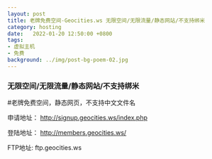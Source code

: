 ```yaml
---
layout: post
title: 老牌免费空间-Geocities.ws 无限空间/无限流量/静态网站/不支持绑米
category: hosting
date:   2022-01-20 12:50:00 +0800
tags:
- 虚拟主机
- 免费
background: ../img/post-bg-poem-02.jpg
---
```


### 无限空间/无限流量/静态网站/不支持绑米

#老牌免费空间，静态网页，不支持中文文件名

申请地址：
http://signup.geocities.ws/index.php

登陆地址：
http://members.geocities.ws/

FTP地址: 
ftp.geocities.ws